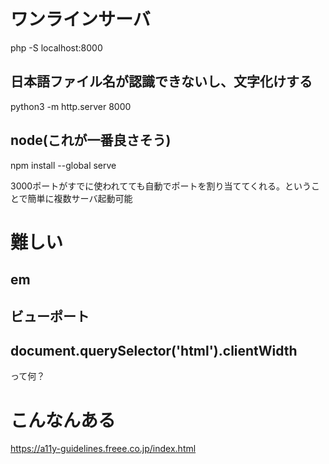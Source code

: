 # ワンラインサーバ
php -S localhost:8000

## 日本語ファイル名が認識できないし、文字化けする
python3 -m http.server 8000

## node(これが一番良さそう)
npm install --global serve

3000ポートがすでに使われてても自動でポートを割り当ててくれる。ということで簡単に複数サーバ起動可能

# 難しい
## em
## ビューポート
## document.querySelector('html').clientWidth
って何？

# こんなんある
https://a11y-guidelines.freee.co.jp/index.html